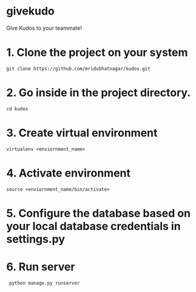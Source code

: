 # givekudo
Give Kudos to your teammate! 

# 1. Clone the project on your system
```git clone https://github.com/mridubhatnagar/kudos.git```

# 2. Go inside in the project directory.
```cd kudos```

# 3. Create virtual environment
```virtualenv <enviornment_name>```

# 4. Activate environment
```source <enviornment_name/bin/activate>```

# 5. Configure the database based on your local database credentials in settings.py

# 6. Run server
``` python manage.py runserver```
